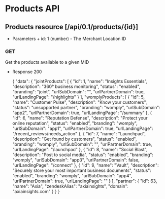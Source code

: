 # Products API
## Products resource [/api/0.1/products/{id}]
   + Parameters
    + id: 1 (number) - The Merchant Location ID


### GET
  Get the products available to a given MID
 + Response 200

     {
       "data":
         {
         "jointProducts": [
           {
               "id": 1,
               "name": "Insights Essentials",
               "description": "360° business monitoring",
               "status": "enabled",
               "branding": "joint",
               "urlSubDomain": "",
               "urlPartnerDomain": true,
               "urlLandingPage": "/highlights"
           }
         ],
         "womplyProducts": [
           {
               "id": 5,
               "name": "Customer Pulse",
               "description": "Know your customers",
               "status": "unsupported partner",
               "branding": "womply",
               "urlSubDomain": "app2",
               "urlPartnerDomain": true,
               "urlLandingPage": "/summary"
           },
           {
               "id": 6,
               "name": "Reputation Defense",
               "description": "Protect your online reputation",
               "status": "enabled",
               "branding": "womply",
               "urlSubDomain": "app1",
               "urlPartnerDomain": true,
               "urlLandingPage": "/recent_reviews/needs_action"
           },
           {
               "id": 7,
               "name": "Launchpad",
               "description": "Get found by customers",
               "status": "enabled",
               "branding": "womply",
               "urlSubDomain": "",
               "urlPartnerDomain": true,
               "urlLandingPage": "/launchpad"
           },
           {
               "id": 8,
               "name": "Social Blast",
               "description": "Post to social media",
               "status": "enabled",
               "branding": "womply",
               "urlSubDomain": "app3",
               "urlPartnerDomain": false,
               "urlLandingPage": "/connect"
           },
           {
               "id": 9,
               "name": "Vault",
               "description": "Securely store your most important business documents",
               "status": "enabled",
               "branding": "womply",
               "urlSubDomain": "app4",
               "urlPartnerDomain": true,
               "urlLandingPage": ""
           }
         ],
         "partner":
           {
               "id": 63,
               "name": "Axia",
               "zendeskAlias": "axiainsights",
               "domain": "axiainsights.com"
           }
         }
     }
